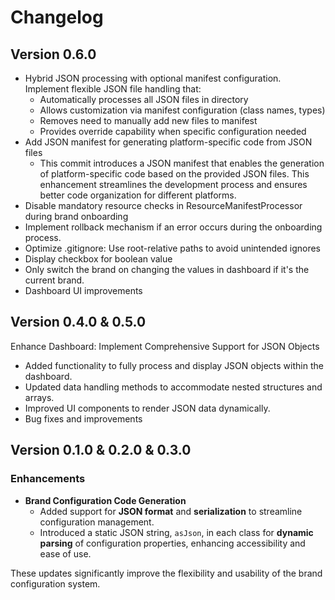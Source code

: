 # Changelog

## Version 0.6.0

- Hybrid JSON processing with optional manifest configuration. Implement flexible JSON file handling that:
  - Automatically processes all JSON files in directory
  - Allows customization via manifest configuration (class names, types)
  - Removes need to manually add new files to manifest
  - Provides override capability when specific configuration needed
- Add JSON manifest for generating platform-specific code from JSON files
    - This commit introduces a JSON manifest that enables the generation of platform-specific code based on the provided JSON files. This
      enhancement streamlines the development process and ensures better code organization for different platforms.
- Disable mandatory resource checks in ResourceManifestProcessor during brand onboarding
- Implement rollback mechanism if an error occurs during the onboarding process.
- Optimize .gitignore: Use root-relative paths to avoid unintended ignores
- Display checkbox for boolean value
- Only switch the brand on changing the values in dashboard if it's the current brand.
- Dashboard UI improvements

## Version 0.4.0 & 0.5.0

Enhance Dashboard: Implement Comprehensive Support for JSON Objects

- Added functionality to fully process and display JSON objects within the dashboard.
- Updated data handling methods to accommodate nested structures and arrays.
- Improved UI components to render JSON data dynamically.
- Bug fixes and improvements

## Version 0.1.0 & 0.2.0 & 0.3.0

### Enhancements

- **Brand Configuration Code Generation**
  - Added support for **JSON format** and **serialization** to streamline configuration management.
  - Introduced a static JSON string, `asJson`, in each class for **dynamic parsing** of configuration properties,
    enhancing accessibility and ease of use.

These updates significantly improve the flexibility and usability of the brand configuration system.